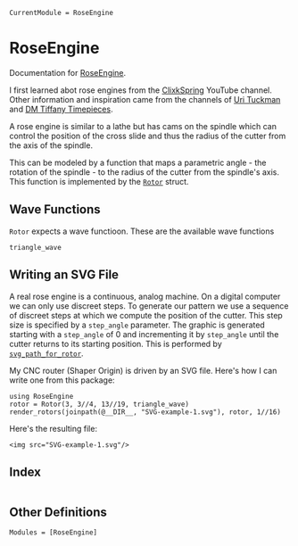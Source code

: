 ```@meta
CurrentModule = RoseEngine
```

# RoseEngine

Documentation for [RoseEngine](https://github.com/MarkNahabedian/RoseEngine.jl).

I first learned abot rose engines from the
[ClixkSpring](https://www.youtube.com/@Clickspring) YouTube channel.
Other information and inspiration came from the channels of [Uri
Tuckman](https://www.youtube.com/@urituchmanpigeon) and [DM Tiffany
Timepieces](https://www.youtube.com/@DMTiffanyTimepieces).

A rose engine is similar to a lathe but has cams on the spindle which
can control the position of the cross slide and thus the radius of the
cutter from the axis of the spindle.

This can be modeled by a function that maps a parametric angle - the
rotation of the spindle - to the radius of the cutter from the
spindle's axis.  This function is implemented by the [`Rotor`](@ref)
struct.


## Wave Functions

`Rotor` expects a wave functioon.  These are the available wave functions

```@docs
triangle_wave
```

## Writing an SVG File

A real rose engine is a continuous, analog machine.  On a digital
computer we can only use discreet steps.  To generate our pattern we
use a sequence of discreet steps at which we compute the position of
the cutter.  This step size is specified by a `step_angle` parameter.
The graphic is generated starting with a `step_angle` of 0 and
incrementing it by `step_angle` until the cutter returns to its
starting position.  This is performed by [`svg_path_for_rotor`](@ref).

My CNC router (Shaper Origin) is driven by an SVG file.  Here's how I
can write one from this package:

```@example SVG-example-1
using RoseEngine
rotor = Rotor(3, 3//4, 13//19, triangle_wave)
render_rotors(joinpath(@__DIR__, "SVG-example-1.svg"), rotor, 1//16)
```

Here's the resulting file:

```@raw html
<img src="SVG-example-1.svg"/>
```


## Index

```@index
```

## Other Definitions

```@autodocs
Modules = [RoseEngine]
```
